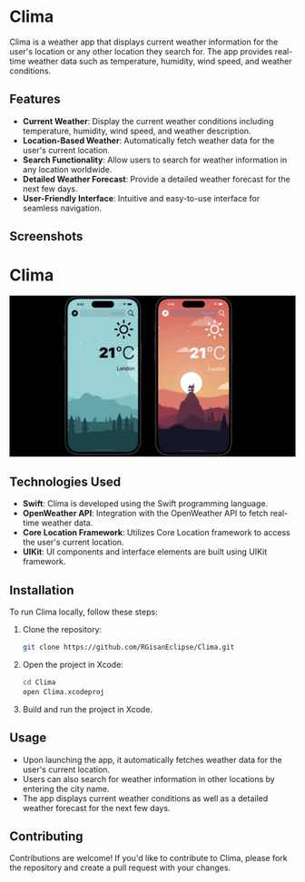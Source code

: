 # Clima

Clima is a weather app that displays current weather information for the user's location or any other location they search for. The app provides real-time weather data such as temperature, humidity, wind speed, and weather conditions.

## Features

- **Current Weather**: Display the current weather conditions including temperature, humidity, wind speed, and weather description.
- **Location-Based Weather**: Automatically fetch weather data for the user's current location.
- **Search Functionality**: Allow users to search for weather information in any location worldwide.
- **Detailed Weather Forecast**: Provide a detailed weather forecast for the next few days.
- **User-Friendly Interface**: Intuitive and easy-to-use interface for seamless navigation.

## Screenshots

# Clima

![App UI](https://github.com/RGisanEclipse/Clima/raw/main/Clima/AppUI.jpg)


## Technologies Used

- **Swift**: Clima is developed using the Swift programming language.
- **OpenWeather API**: Integration with the OpenWeather API to fetch real-time weather data.
- **Core Location Framework**: Utilizes Core Location framework to access the user's current location.
- **UIKit**: UI components and interface elements are built using UIKit framework.

## Installation

To run Clima locally, follow these steps:

1. Clone the repository:

    ```bash
    git clone https://github.com/RGisanEclipse/Clima.git
    ```

2. Open the project in Xcode:

    ```bash
    cd Clima
    open Clima.xcodeproj
    ```

3. Build and run the project in Xcode.

## Usage

- Upon launching the app, it automatically fetches weather data for the user's current location.
- Users can also search for weather information in other locations by entering the city name.
- The app displays current weather conditions as well as a detailed weather forecast for the next few days.

## Contributing

Contributions are welcome! If you'd like to contribute to Clima, please fork the repository and create a pull request with your changes.
